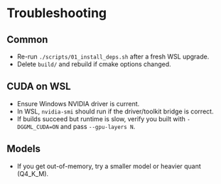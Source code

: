 # Troubleshooting

## Common
- Re-run `./scripts/01_install_deps.sh` after a fresh WSL upgrade.
- Delete `build/` and rebuild if cmake options changed.

## CUDA on WSL
- Ensure Windows NVIDIA driver is current.
- In WSL, `nvidia-smi` should run if the driver/toolkit bridge is correct.
- If builds succeed but runtime is slow, verify you built with `-DGGML_CUDA=ON` and pass `--gpu-layers N`.

## Models
- If you get out-of-memory, try a smaller model or heavier quant (Q4_K_M).